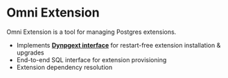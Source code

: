 # Omni Extension

Omni Extension is a tool for managing Postgres extensions.

* Implements [**Dynpgext interface**](../../dynpgext/README.md) for restart-free extension installation & upgrades
* End-to-end SQL interface for extension provisioning
* Extension dependency resolution